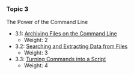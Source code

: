 <!-- _includes/3nav.md -->
### Topic 3  
The Power of the Command Line
- 3.1: [Archiving Files on the Command Line](https://bullintheserver.github.io/linuxstudysessions/topic3/3_1.html)  
    - Weight: 2
- 3.2: [Searching and Extracting Data from Files](https://bullintheserver.github.io/linuxstudysessions/topic3/3_2.html)  
    - Weight: 3
- 3.3: [Turning Commands into a Script](https://bullintheserver.github.io/linuxstudysessions/topic3/3_3.html)  
    - Weight: 4